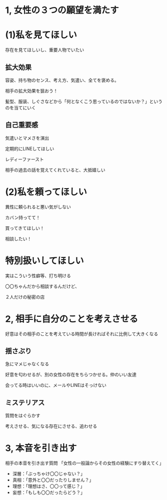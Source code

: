 # 1, 女性の３つの願望を満たす
# (1)私を見てほしい
存在を見てほしいし、重要人物でいたい
## 拡大効果
容姿、持ち物のセンス、考え方、気遣い、全てを褒める。

相手の拡大効果を狙おう！

髪型、服装、しぐさなどから「何となくこう思っているのではないか？」というのを当てにいく

## 自己重要感

気遣いとマメさを演出

定期的にLINEしてほしい

レディーファースト

相手の過去の話を覚えてくれていると、大抵嬉しい

# (2)私を頼ってほしい
異性に頼られると悪い気がしない

カバン持ってて！

買ってきてほしい！

相談したい！

# 特別扱いしてほしい
実はこういう性癖等、打ち明ける

〇〇ちゃんだから相談するんだけど、

２人だけの秘密の店


# 2, 相手に自分のことを考えさせる
好意はその相手のことを考えている時間が長ければそれに比例して大きくなる
## 揺さぶり
急にマメじゃなくなる

好意を匂わせるが、別の女性の存在をちらつかせる。仲のいい友達

会ってる時はいいのに、メールやLINEはそっけない

## ミステリアス
質問をはぐらかす

考えさせる、気になる存在にさせる、追わせる

# 3, 本音を引き出す
相手の本音を引き出す質問
「女性の一般論からその女性の経験にすり替えてく」
- 深層：「ぶっちゃけ〇〇じゃない？」
- 真相：「意外と〇〇だったりしません？」
- 理想：「理想はさ、〇〇って感じ？」
- 妄想：「もしも〇〇だったらどう？」

